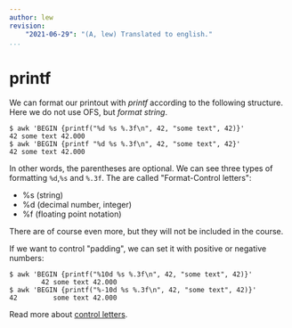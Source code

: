 ```yaml
---
author: lew
revision:
    "2021-06-29": "(A, lew) Translated to english."
...
```

printf
=======================

We can format our printout with *printf* according to the following structure. Here we do not use OFS, but *format string*.

```
$ awk 'BEGIN {printf("%d %s %.3f\n", 42, "some text", 42)}'
42 some text 42.000
$ awk 'BEGIN {printf "%d %s %.3f\n", 42, "some text", 42}'
42 some text 42.000
```

In other words, the parentheses are optional. We can see three types of formatting `%d`,`%s` and `%.3f`. The are called "Format-Control letters":

* %s (string)
* %d (decimal number, integer)
* %f (floating point notation)

There are of course even more, but they will not be included in the course.

If we want to control "padding", we can set it with positive or negative numbers:

```
$ awk 'BEGIN {printf("%10d %s %.3f\n", 42, "some text", 42)}'
        42 some text 42.000
$ awk 'BEGIN {printf("%-10d %s %.3f\n", 42, "some text", 42)}'
42         some text 42.000
```

Read more about [control letters](https://www.gnu.org/software/gawk/manual/html_node/Control-Letters.html).
